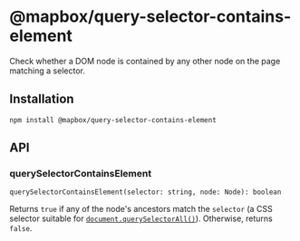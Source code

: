 # @mapbox/query-selector-contains-element

Check whether a DOM node is contained by any other node on the page matching a selector.

## Installation

```
npm install @mapbox/query-selector-contains-element
```

## API

### querySelectorContainsElement

`querySelectorContainsElement(selector: string, node: Node): boolean`

Returns `true` if any of the node's ancestors match the `selector` (a CSS selector suitable for [`document.querySelectorAll()`](https://developer.mozilla.org/en-US/docs/Web/API/Document/querySelectorAll)).
Otherwise, returns `false`.
